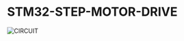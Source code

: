 # STM32-STEP-MOTOR-DRIVE


![CIRCUIT](https://github.com/user-attachments/assets/6a64a894-d247-49ba-893a-1f9fa8af6692)
